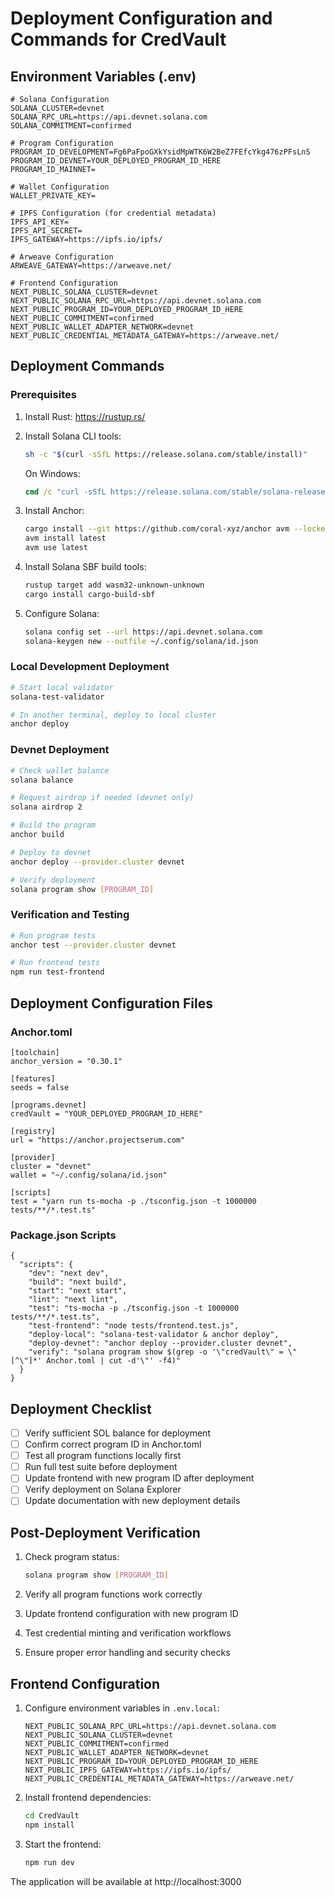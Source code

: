 # Deployment Configuration and Commands for CredVault

## Environment Variables (.env)

```
# Solana Configuration
SOLANA_CLUSTER=devnet
SOLANA_RPC_URL=https://api.devnet.solana.com
SOLANA_COMMITMENT=confirmed

# Program Configuration
PROGRAM_ID_DEVELOPMENT=Fg6PaFpoGXkYsidMpWTK6W2BeZ7FEfcYkg476zPFsLnS
PROGRAM_ID_DEVNET=YOUR_DEPLOYED_PROGRAM_ID_HERE
PROGRAM_ID_MAINNET=

# Wallet Configuration
WALLET_PRIVATE_KEY=

# IPFS Configuration (for credential metadata)
IPFS_API_KEY=
IPFS_API_SECRET=
IPFS_GATEWAY=https://ipfs.io/ipfs/

# Arweave Configuration
ARWEAVE_GATEWAY=https://arweave.net/

# Frontend Configuration
NEXT_PUBLIC_SOLANA_CLUSTER=devnet
NEXT_PUBLIC_SOLANA_RPC_URL=https://api.devnet.solana.com
NEXT_PUBLIC_PROGRAM_ID=YOUR_DEPLOYED_PROGRAM_ID_HERE
NEXT_PUBLIC_COMMITMENT=confirmed
NEXT_PUBLIC_WALLET_ADAPTER_NETWORK=devnet
NEXT_PUBLIC_CREDENTIAL_METADATA_GATEWAY=https://arweave.net/
```

## Deployment Commands

### Prerequisites
1. Install Rust: https://rustup.rs/
2. Install Solana CLI tools:
   ```bash
   sh -c "$(curl -sSfL https://release.solana.com/stable/install)"
   ```
   On Windows:
   ```cmd
   cmd /c "curl -sSfL https://release.solana.com/stable/solana-release-x86_64-pc-windows-msvc-install.ps1 | powershell -command -"
   ```

3. Install Anchor:
   ```bash
   cargo install --git https://github.com/coral-xyz/anchor avm --locked --force
   avm install latest
   avm use latest
   ```

4. Install Solana SBF build tools:
   ```bash
   rustup target add wasm32-unknown-unknown
   cargo install cargo-build-sbf
   ```

5. Configure Solana:
   ```bash
   solana config set --url https://api.devnet.solana.com
   solana-keygen new --outfile ~/.config/solana/id.json
   ```

### Local Development Deployment
```bash
# Start local validator
solana-test-validator

# In another terminal, deploy to local cluster
anchor deploy
```

### Devnet Deployment
```bash
# Check wallet balance
solana balance

# Request airdrop if needed (devnet only)
solana airdrop 2

# Build the program
anchor build

# Deploy to devnet
anchor deploy --provider.cluster devnet

# Verify deployment
solana program show [PROGRAM_ID]
```

### Verification and Testing
```bash
# Run program tests
anchor test --provider.cluster devnet

# Run frontend tests
npm run test-frontend
```

## Deployment Configuration Files

### Anchor.toml
```
[toolchain]
anchor_version = "0.30.1"

[features]
seeds = false

[programs.devnet]
credVault = "YOUR_DEPLOYED_PROGRAM_ID_HERE"

[registry]
url = "https://anchor.projectserum.com"

[provider]
cluster = "devnet"
wallet = "~/.config/solana/id.json"

[scripts]
test = "yarn run ts-mocha -p ./tsconfig.json -t 1000000 tests/**/*.test.ts"
```

### Package.json Scripts
```
{
  "scripts": {
    "dev": "next dev",
    "build": "next build",
    "start": "next start",
    "lint": "next lint",
    "test": "ts-mocha -p ./tsconfig.json -t 1000000 tests/**/*.test.ts",
    "test-frontend": "node tests/frontend.test.js",
    "deploy-local": "solana-test-validator & anchor deploy",
    "deploy-devnet": "anchor deploy --provider.cluster devnet",
    "verify": "solana program show $(grep -o '\"credVault\" = \"[^\"]*' Anchor.toml | cut -d'\"' -f4)"
  }
}
```

## Deployment Checklist

- [ ] Verify sufficient SOL balance for deployment
- [ ] Confirm correct program ID in Anchor.toml
- [ ] Test all program functions locally first
- [ ] Run full test suite before deployment
- [ ] Update frontend with new program ID after deployment
- [ ] Verify deployment on Solana Explorer
- [ ] Update documentation with new deployment details

## Post-Deployment Verification

1. Check program status:
   ```bash
   solana program show [PROGRAM_ID]
   ```

2. Verify all program functions work correctly
3. Update frontend configuration with new program ID
4. Test credential minting and verification workflows
5. Ensure proper error handling and security checks

## Frontend Configuration

1. Configure environment variables in `.env.local`:
   ```
   NEXT_PUBLIC_SOLANA_RPC_URL=https://api.devnet.solana.com
   NEXT_PUBLIC_SOLANA_CLUSTER=devnet
   NEXT_PUBLIC_COMMITMENT=confirmed
   NEXT_PUBLIC_WALLET_ADAPTER_NETWORK=devnet
   NEXT_PUBLIC_PROGRAM_ID=YOUR_DEPLOYED_PROGRAM_ID_HERE
   NEXT_PUBLIC_IPFS_GATEWAY=https://ipfs.io/ipfs/
   NEXT_PUBLIC_CREDENTIAL_METADATA_GATEWAY=https://arweave.net/
   ```

2. Install frontend dependencies:
   ```bash
   cd CredVault
   npm install
   ```

3. Start the frontend:
   ```bash
   npm run dev
   ```

The application will be available at http://localhost:3000